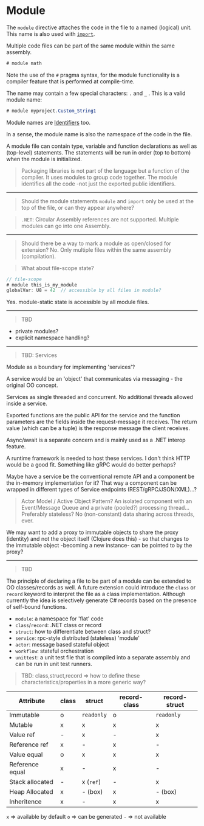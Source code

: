 # Module

The `module` directive attaches the code in the file to a named (logical) unit.
This name is also used with [`import`](import.md).

Multiple code files can be part of the same module within the same assembly.

```C#
# module math
```

Note the use of the `#` pragma syntax, for the module functionality is a compiler feature that is performed at compile-time.

The name may contain a few special characters: `.` and `_` .
This is a valid module name:

```C#
# module myproject.Custom_String1
```

Module names are [Identifiers](../lexical/identifiers.md) too.

In a sense, the module name is also the namespace of the code in the file.

A module file can contain type, variable and function declarations as well as (top-level) statements.
The statements will be run in order (top to bottom) when the module is initialized.

> Packaging libraries is not part of the language but a function of the compiler. It uses modules to group code together. The module identifies all the code -not just the exported public identifiers.

---

> Should the module statements `module` and `import` only be used at the top of the file, or can they appear anywhere?

> `.NET`: Circular Assembly references are not supported. Multiple modules can go into one Assembly.

---

> Should there be a way to mark a module as open/closed for extension?
 No. Only multiple files within the same assembly (compilation).

> What about file-scope state?

```csharp
// file-scope
# module this_is_my_module
globalVar: U8 = 42  // accessible by all files in module?
```

Yes. module-static state is accessible by all module files.

---

> TBD

- private modules?
- explicit namespace handling?

---

> TBD: Services

Module as a boundary for implementing 'services'?

A service would be an 'object' that communicates via messaging - the original OO concept.

Services as single threaded and concurrent. No additional threads allowed inside a service.

Exported functions are the public API for the service and the function parameters are the fields inside the request-message it receives.
The return value (which can be a tuple) is the response message the client receives.

Async/await is a separate concern and is mainly used as a .NET interop feature.

A runtime framework is needed to host these services.
I don't think HTTP would be a good fit. Something like gRPC would do better perhaps?

Maybe have a service be the conventional remote API and a component be the in-memory implementation for it? That way a component can be wrapped in different types of Service endpoints (REST/gRPC/JSON/XML)...?
> Actor Model / Active Object Pattern? An isolated component with an Event/Message Queue and a private (pooled?) processing thread... Preferably stateless? No (non-constant) data sharing across threads, ever.

We may want to add a proxy to immutable objects to share the proxy (identity) and not the object itself (Clojure does this) - so that changes to the immutable object -becoming a new instance- can be pointed to by the proxy?

---

> TBD

The principle of declaring a file to be part of a module can be extended to OO classes/records as well.
A future extension could introduce the `class` or `record` keyword to interpret the file as a class implementation.
Although currently the idea is selectively generate C# records based on the presence of self-bound functions.

- `module`: a namespace for 'flat' code
- `class`/`record`: .NET class or record
- `struct`: how to differentiate between class and struct?
- `service`: rpc-style distributed (stateless) 'module'
- `actor`: message based stateful object
- `workflow`: stateful orchestration
- `unittest`: a unit test file that is compiled into a separate assembly and can be run in unit test runners.

> TBD: class,struct,record => how to define these characteristics/properties in a more generic way?

| Attribute | class | struct | record-class | record-struct |
| -- | -- | -- | -- | -- |
| Immutable | o | `readonly` | o | `readonly` |
| Mutable | x | x | x | x |
| Value ref | - | x | - | x |
| Reference ref | x | - | x | - |
| Value equal | o |  x | x | x |
| Reference equal | x |  - | x | - |
| Stack allocated | - | x (`ref`) | - | x |
| Heap Allocated | x | - (box) | x | - (box) |
| Inheritence | x | - | x | x |

`x` => available by default
`o` => can be generated
`-` => not available
